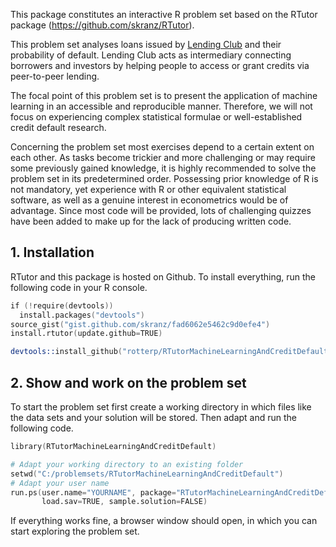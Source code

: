 This package constitutes an interactive R problem set based on the RTutor package (https://github.com/skranz/RTutor).

This problem set analyses loans issued by <a href="https://www.lendingclub.com/" target = "_blank">Lending Club</a> and their probability of default. Lending Club acts as intermediary connecting borrowers and investors by helping people to access or grant credits via peer-to-peer lending.

The focal point of this problem set is to present the application of machine learning in an accessible and reproducible manner. Therefore, we will not focus on experiencing complex statistical formulae or well-established credit default research.

Concerning the problem set most exercises depend to a certain extent on each other. As tasks become trickier and more challenging or may require some previously gained knowledge, it is highly recommended to solve the problem set in its predetermined order. Possessing prior knowledge of R is not mandatory, yet experience with R or other equivalent statistical software, as well as a genuine interest in econometrics would be of advantage. Since most code will be provided, lots of challenging quizzes have been added to make up for the lack of producing written code.


## 1. Installation

RTutor and this package is hosted on Github. To install everything, run the following code in your R console.
```s
if (!require(devtools))
  install.packages("devtools")
source_gist("gist.github.com/skranz/fad6062e5462c9d0efe4")
install.rtutor(update.github=TRUE)

devtools::install_github("rotterp/RTutorMachineLearningAndCreditDefault", upgrade_dependencies=FALSE)
```

## 2. Show and work on the problem set
To start the problem set first create a working directory in which files like the data sets and your solution will be stored. Then adapt and run the following code.
```s
library(RTutorMachineLearningAndCreditDefault)

# Adapt your working directory to an existing folder
setwd("C:/problemsets/RTutorMachineLearningAndCreditDefault")
# Adapt your user name
run.ps(user.name="YOURNAME", package="RTutorMachineLearningAndCreditDefault",
       load.sav=TRUE, sample.solution=FALSE)
```
If everything works fine, a browser window should open, in which you can start exploring the problem set.
